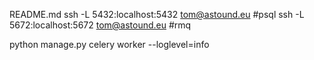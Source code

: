 README.md
ssh -L 5432:localhost:5432 tom@astound.eu #psql
ssh -L 5672:localhost:5672 tom@astound.eu #rmq

python manage.py celery worker --loglevel=info

